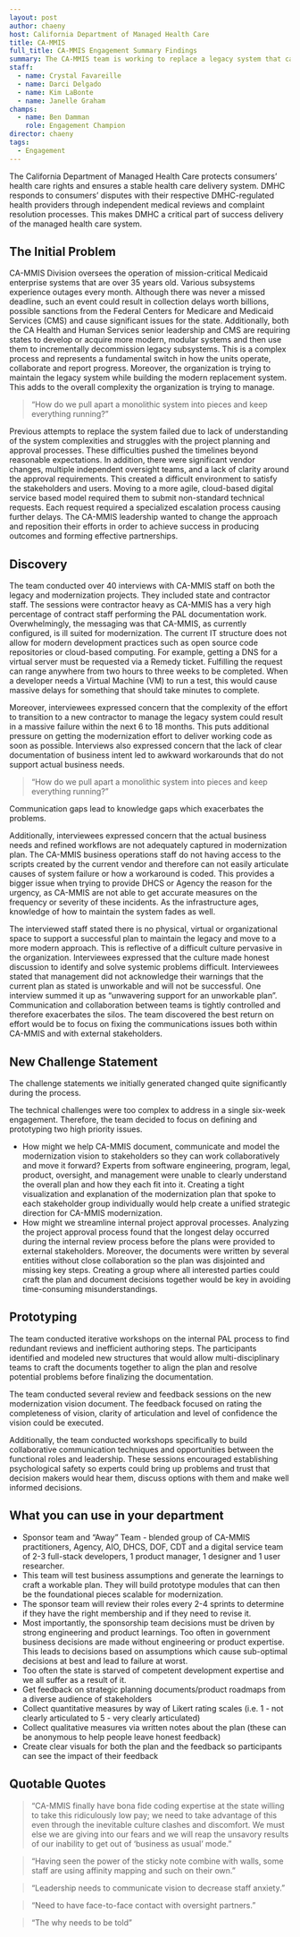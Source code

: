```yaml
---
layout: post
author: chaeny
host: California Department of Managed Health Care
title: CA-MMIS
full_title: CA-MMIS Engagement Summary Findings
summary: The CA-MMIS team is working to replace a legacy system that can no longer keep up with the growing needs of Medicaid payments. The organization was trying to modernize the system while moving the legacy system to a new support vendor. The OI team helped test the proposed modernization vision to discover the parts that best resonated with staff. They also helped craft the concept of a high-level sponsorship team made up out of internal and external stakeholders to work through the approval processes collaboratively to improve speed and efficiency.
staff:
  - name: Crystal Favareille
  - name: Darci Delgado
  - name: Kim LaBonte
  - name: Janelle Graham
champs:
  - name: Ben Damman
    role: Engagement Champion
director: chaeny
tags:
  - Engagement
---
```


The California Department of Managed Health Care protects consumers’ health care rights and ensures a stable health care delivery system. DMHC responds to consumers’ disputes with their respective DMHC-regulated health providers through independent medical reviews and complaint resolution processes. This makes DMHC a critical part of success delivery of the managed health care system.

## The Initial Problem

CA-MMIS Division oversees the operation of mission-critical Medicaid enterprise systems that are over 35 years old. Various subsystems experience outages every month. Although there was never a missed deadline, such an event could result in collection delays worth billions, possible sanctions from the Federal Centers for Medicare and Medicaid Services (CMS) and cause significant issues for the state. Additionally, both the CA Health and Human Services senior leadership and CMS are requiring states to develop or acquire more modern, modular systems and then use them to incrementally decommission legacy subsystems. This is a complex process and represents a fundamental switch in how the units operate, collaborate and report progress. Moreover, the organization is trying to maintain the legacy system while building the modern replacement system. This adds to the overall complexity the organization is trying to manage.

> “How do we pull apart a monolithic system into pieces and keep everything running?”

Previous attempts to replace the system failed due to lack of understanding of the system complexities and struggles with the project planning and approval processes. These difficulties pushed the timelines beyond reasonable expectations. In addition, there were significant vendor changes, multiple independent oversight teams, and a lack of clarity around the approval requirements. This created a difficult environment to satisfy the stakeholders and users. Moving to a more agile, cloud-based digital service based model required them to submit non-standard technical requests. Each request required a specialized escalation process causing further delays. The CA-MMIS leadership wanted to change the approach and reposition their efforts in order to achieve success in producing outcomes and forming effective partnerships.

## Discovery

The team conducted over 40 interviews with CA-MMIS staff on both the legacy and modernization projects. They included state and contractor staff. The sessions were contractor heavy as CA-MMIS has a very high percentage of contract staff performing the PAL documentation work. Overwhelmingly, the messaging was that CA-MMIS, as currently configured, is ill suited for modernization. The current IT structure does not allow for modern development practices such as open source code repositories or cloud-based computing. For example, getting a DNS for a virtual server must be requested via a Remedy ticket. Fulfilling the request can range anywhere from two hours to three weeks to be completed. When a developer needs a Virtual Machine (VM) to run a test, this would cause massive delays for something that should take minutes to complete.

Moreover, interviewees expressed concern that the complexity of the effort to transition to a new contractor to manage the legacy system could result in a massive failure within the next 6 to 18 months. This puts additional pressure on getting the modernization effort to deliver working code as soon as possible. Interviews also expressed concern that the lack of clear documentation of business intent led to awkward workarounds that do not support actual business needs.

> “How do we pull apart a monolithic system into pieces and keep everything running?”

Communication gaps lead to knowledge gaps which exacerbates the problems.

Additionally, interviewees expressed concern that the actual business needs and refined workflows are not adequately captured in modernization plan. The CA-MMIS business operations staff do not having access to the scripts created by the current vendor and therefore can not easily articulate causes of system failure or how a workaround is coded. This provides a bigger issue when trying to provide DHCS or Agency the reason for the urgency, as CA-MMIS are not able to get accurate measures on the frequency or severity of these incidents. As the infrastructure ages, knowledge of how to maintain the system fades as well.

The interviewed staff stated there is no physical, virtual or organizational space to support a successful plan to maintain the legacy and move to a more modern approach. This is reflective of a difficult culture pervasive in the organization. Interviewees expressed that the culture made honest discussion to identify and solve systemic problems difficult. Interviewees stated that management did not acknowledge their warnings that the current plan as stated is unworkable and will not be successful. One interview summed it up as “unwavering support for an unworkable plan”. Communication and collaboration between teams is tightly controlled and therefore exacerbates the silos. The team discovered the best return on effort would be to focus on fixing the communications issues both within CA-MMIS and with external stakeholders.


## New Challenge Statement

The challenge statements we initially generated changed quite significantly during the process.

The technical challenges were too complex to address in a single six-week engagement. Therefore, the team decided to focus on defining and prototyping two high priority issues.

* How might we help CA-MMIS document, communicate and model the modernization vision to stakeholders so they can work collaboratively and move it forward?
Experts from software engineering, program, legal, product, oversight, and management were unable to clearly understand the overall plan and how they each fit into it. Creating a tight visualization and explanation of the modernization plan that spoke to each stakeholder group individually would help create a unified strategic direction for CA-MMIS modernization.
* How might we streamline internal project approval processes. Analyzing the project approval process found that the longest delay occurred during the internal review process before the plans were provided to external stakeholders. Moreover, the documents were written by several entities without close collaboration so the plan was disjointed and missing key steps. Creating a group where all interested parties could craft the plan and document decisions together would be key in avoiding time-consuming misunderstandings.


## Prototyping
The team conducted iterative workshops on the internal PAL process to find redundant reviews and inefficient authoring steps. The participants identified and modeled new structures that would allow multi-disciplinary teams to craft the documents together to align the plan and resolve potential problems before finalizing the documentation.

The team conducted several review and feedback sessions on the new modernization vision document. The feedback focused on rating the completeness of vision, clarity of articulation and level of confidence the vision could be executed.

Additionally, the team conducted workshops specifically to build collaborative communication techniques and opportunities between the functional roles and leadership. These sessions encouraged establishing psychological safety so experts could bring up problems and trust that decision makers would hear them, discuss options with them and make well informed decisions.

## What you can use in your department

* Sponsor team and “Away” Team - blended group of CA-MMIS practitioners, Agency, AIO, DHCS, DOF, CDT and a digital service team of 2-3 full-stack developers, 1 product manager, 1 designer and 1 user researcher.
* This team will test business assumptions and generate the learnings to craft a workable plan. They will build prototype modules that can then be the foundational pieces scalable for modernization. 
* The sponsor team will review their roles every 2-4 sprints to determine if they have the right membership and if they need to revise it.
* Most importantly, the sponsorship team decisions must be driven by strong engineering and product learnings. Too often in government business decisions are made without engineering or product expertise. This leads to decisions based on assumptions which cause sub-optimal decisions at best and lead to failure at worst. 
* Too often the state is starved of competent development expertise and we all suffer as a result of it.
* Get feedback on strategic planning documents/product roadmaps from a diverse audience of stakeholders
* Collect quantitative measures by way of Likert rating scales (i.e. 1 - not clearly articulated to 5 - very clearly articulated)
* Collect qualitative measures via written notes about the plan (these can be anonymous to help people leave honest feedback)
* Create clear visuals for both the plan and the feedback so participants can see the impact of their feedback


## Quotable Quotes

> “CA-MMIS finally have bona fide coding expertise at the state willing to take this ridiculously low pay; we need to take advantage of this even through the inevitable culture clashes and discomfort. We must else we are giving into our fears and we will reap the unsavory results of our inability to get out of ‘business as usual’ mode.”

> “Having seen the power of the sticky note combine with walls, some staff are using affinity mapping and such on their own.”

> “Leadership needs to communicate vision to decrease staff anxiety.”

> “Need to have face-to-face contact with oversight partners.”

> “The why needs to be told”
